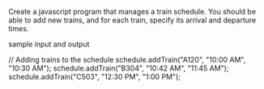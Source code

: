 Create a javascript program that manages a train schedule. You should be able to add new trains, and for each train, specify its arrival and departure times.

sample input and output

// Adding trains to the schedule schedule.addTrain("A120", "10:00 AM", "10:30 AM"); schedule.addTrain("B304", "10:42 AM", "11:45 AM"); schedule.addTrain("C503", "12:30 PM", "1:00 PM");
